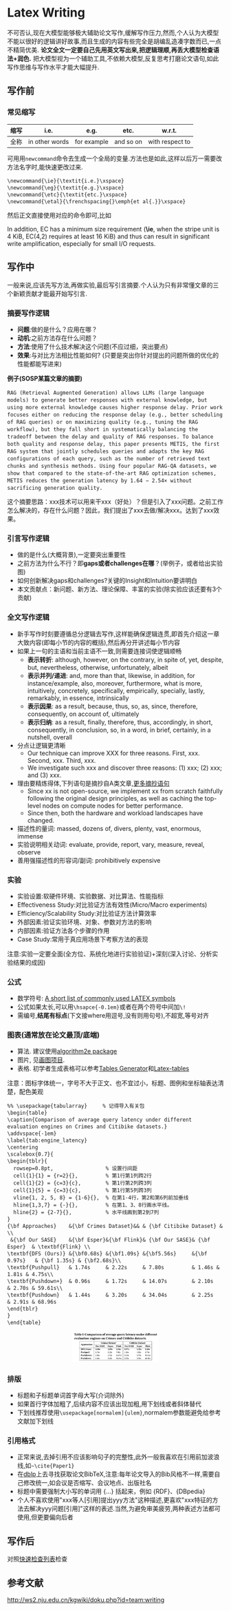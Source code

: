 
# Latex Writing

不可否认,现在大模型能够极大辅助论文写作,缓解写作压力,然而,个人认为大模型不能以很好的逻辑讲好故事,而且生成的内容有些完全是胡编乱造凑字数而已,一点不精简优美.
**论文全文一定要自己先用英文写出来,把逻辑理顺,再丢大模型检查语法+润色.** 把大模型视为一个辅助工具,不依赖大模型,反复思考打磨论文语句,如此写作思维与写作水平才能大幅提升.

## 写作前

### 常见缩写

| 缩写 | i.e. | e.g. | etc. | w.r.t.|
| - | - | - | - | - |
| 全称 | in other words | for example | and so on | with respect to |

可用用`newcommand`命令去生成一个全局的变量.方法也是如此,这样以后万一需要改方法名字时,能快速更改过来.
```
\newcommand{\ie}{\textit{i.e.}\xspace}
\newcommand{\eg}{\textit{e.g.}\xspace}
\newcommand{\etc}{\textit{etc.}\xspace}
\newcommand{\etal}{\frenchspacing{}\emph{et al{.}}\xspace}
```
然后正文直接使用对应的命令即可,比如

In addition, EC has a minimum size requirement (**\ie**, when the stripe unit is 4 KiB, EC(4,2) requires at least 16 KiB) and thus can result in significant write amplification, especially for small I/O requests.


## 写作中
一般来说,应该先写方法,再做实验,最后写引言摘要.个人认为只有非常懂文章的三个新颖贡献才能最开始写引言.

### 摘要写作逻辑
- **问题**:做的是什么？应用在哪？
- **动机**:之前方法存在什么问题？
- **方法**:使用了什么技术解决这个问题(不应过细，突出要点)
- **效果**:与对比方法相比性能如何? (只要是突出你针对提出的问题所做的优化的性能都能写进来)

**例子(SOSP某篇文章的摘要)**

`RAG (Retrieval Augmented Generation) allows LLMs (large language models) to generate better responses with external knowledge, but using more external knowledge causes higher response delay. Prior work focuses either on reducing the response delay (e.g., better scheduling of RAG queries) or on maximizing quality (e.g., tuning the RAG workflow), but they fall short in systematically balancing the tradeoff between the delay and quality of RAG responses. To balance both quality and response delay, this paper presents METIS, the first RAG system that jointly schedules queries and adapts the key RAG configurations of each query, such as the number of retrieved text chunks and synthesis methods. Using four popular RAG-QA datasets, we show that compared to the state-of-the-art RAG optimization schemes, METIS reduces the generation latency by 1.64 − 2.54× without sacrificing generation quality.`

这个摘要思路：xxx技术可以用来干xxx（好处）？但是引入了xxx问题。之前工作怎么解决的，存在什么问题？因此，我们提出了xxx去做/解决xxx。达到了xxx效果。

### 引言写作逻辑
- 做的是什么(大概背景),一定要突出重要性
- 之前方法为什么不行？即**gaps或者challenges在哪**？(举例子，或者给出实验图)
- 如何创新解决gaps和challenges?关键的Insight和Intuition要讲明白
- 本文贡献点：新问题、新方法、理论保障、丰富的实验(除实验应该还要有3个贡献)

### 全文写作逻辑
- 新手写作时刻要遵循总分逻辑去写作,这样能确保逻辑连贯,即首先介绍这一章大致内容(即每小节的内容的概括),然后再分开讲述每小节内容
- 如果上一句的主语和当前主语不一致,则需要连接词使逻辑顺畅
    - **表示转折**: although, however, on the contrary, in spite of, yet, despite, but, nevertheless, otherwise, unfortunately, albeit
    - **表示并列/递进**: and, more than that, likewise, in addition, for instance/example, also, moreover, furthermore, what is more, intuitively, concretely, specifically, empirically, specially, lastly, remarkably, in essence, intrinsically
    - **表示因果**: as a result, because, thus, so, as, since, therefore, consequently, on account of, ultimately
    - **表示归纳**: as a result, finally, therefore, thus, accordingly, in short, consequently, in conclusion, so, in a word, in brief, certainly, in a nutshell, overall
- 分点让逻辑更清晰
    - Our technique can improve XXX for three reasons. First, xxx. Second, xxx. Third, xxx.
    - We investigate such xxx and discover three reasons: (1) xxx; (2) xxx; and (3) xxx.
- 理由要精炼得体,下列语句是摘抄自A类文章,[更多摘抄语句](sentences.md)
    - Since xx is not open-source, we implement xx from scratch faithfully following the original design principles, as well as caching the top-level nodes on compute nodes for better performance.
    - Since then, both the hardware and workload landscapes have changed.
- 描述性的量词: massed, dozens of, divers, plenty, vast, enormous, immense
- 实验说明相关动词: evaluate, provide, report, vary, measure, reveal, observe
- 善用强描述性的形容词/副词: prohibitively expensive

### 实验
- 实验设置:软硬件环境、实验数据、对比算法、性能指标
- Effectiveness Study:对比验证方法有效性(Micro/Macro experiments)
- Efficiency/Scalability Study:对比验证方法计算效率
- 外部因素:验证实验环境、对象、参数对方法的影响
- 内部因素:验证方法各个步骤的作用
- Case Study:常用于真应用场景下考察方法的表现

注意:实验一定要全面(全方位、系统化地进行实验验证)+深刻(深入讨论、分析实验结果的成因)

### 公式
- 数学符号: [A short list of commonly used LATEX symbols](https://artofproblemsolving.com/wiki/index.php/LaTeX:Symbols)
- 公式如果太长,可以用`\hsapce{-0.1em}`或者在两个符号中间加`\!`
- 需编号,**结尾有标点**(下文接where用逗号,没有则用句号),不超宽,等号对齐

### 图表(通常放在论文最顶/底端)
- 算法. 建议使用[algorithm2e package](https://www.ctan.org/pkg/algorithm2e)
- 图片, 见[画图项目](https://github.com/Josehokec/python_figure).
- 表格. 初学者生成表格可以参考[Tables Generator](https://www.tablesgenerator.com)和[Latex-tables](https://www.latex-tables.com)

注意：图标字体统一，字号不大于正文、也不宜过小，标题、图例和坐标轴表达清楚，配色美观

```
%% \usepackage{tabularray}     % 记得导入有关包
\begin{table}
\caption{Comparison of average query latency under different evaluation engines on Crimes and Citibike datasets.}
\addvspace{-1em}
\label{tab:engine_latency}
\centering
\scalebox{0.7}{
\begin{tblr}{
  rowsep=0.8pt,                 % 设置行间距
  cell{1}{1} = {r=2}{},         % 第1行第1列跨2行
  cell{1}{2} = {c=3}{c},        % 第1行第2列跨3列
  cell{1}{5} = {c=3}{c},        % 第1行第5列跨3列
  vline{1, 2, 5, 8} = {1-6}{},  % 在第1-4行，第2和第6列前加垂线
  hline{1,3,7} = {-}{},         % 在第1、3、8行画水平线。
  hline{2} = {2-7}{},           % 水平线画到第2到7列
}
{\bf Approaches}    &{\bf Crimes Dataset}&& & {\bf Citibike Dataset} &     \\
 &{\bf Our SASE}    &{\bf Esper}&{\bf Flink}& {\bf Our SASE}& {\bf Esper}  & \textbf{Flink} \\
\textbf{DFS (Ours)} &{\bf0.68s} &{\bf1.09s} &{\bf5.56s}     &{\bf 0.97s}   & {\bf 1.35s} & {\bf2.68s}\\
\textbf{Pushpull}   & 1.74s     & 2.22s     & 7.80s         & 1.46s & 1.81s & 4.75s\\
\textbf{Pushdown+}  & 0.96s     & 1.72s     & 14.07s        & 2.10s   & 2.70s & 59.61s\\
\textbf{Pushdown}   & 1.44s     & 3.20s     & 34.04s        & 2.25s   & 2.91s & 68.96s
\end{tblr}
}
\end{table}
```
<center class ='img'>
<img title="bar_example" src="table_example.png" width="40%">
</center>  


### 排版
- 标题和子标题单词首字母大写(介词除外)
- 如果首行字体加粗了,后续内容不应该出现加粗,用下划线或者斜体替代
- 下划线推荐使用`\usepackage[normalem]{ulem}`,normalem参数能避免给参考文献加下划线

### 引用格式
- 正常来说,去掉引用不应该影响句子的完整性,此外一般我喜欢在引用前加波浪线,如`~\cite{Paper1}`
- 在[dblp](https://dblp.org/)上去寻找获取论文BibTeX,注意:每年论文导入的Bib风格不一样,需要自己修改统一,如会议是否缩写、会议地点、出版社名
- 标题中需要强制大小写的单词用 {...} 括起来，例如 {RDF}、{DBpedia}
- 个人不喜欢使用"xxx等人[引用]提出yyy方法"这种描述,更喜欢"xxx特征的方法去解决yyy问题[引用]"这样的表述.当然,为避免审美疲劳,两种表述方法都可使用,但更要偏向后者

## 写作后
对照[快速检查列表](check_list.md)检查

## 参考文献
http://ws2.nju.edu.cn/kgwiki/doku.php?id=team:writing
